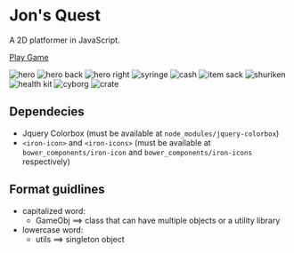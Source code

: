 Jon's Quest
===========

A 2D platformer in JavaScript.

[Play Game](http://jonw.me/games/jonsQuest)

![hero](http://jonmann20.github.io/games/common/img/player/playerDown.png) 
![hero back](http://jonmann20.github.io/games/common/img/player/playerUp.png) 
![hero right](http://jonmann20.github.io/games/common/img/player/playerRight_Run3.png)
![syringe](http://jonmann20.github.io/games/jonsQuest/img/syringe.png)
![cash](http://jonmann20.github.io/games/jonsQuest/img/cash.png)
![item sack](http://jonmann20.github.io/games/jonsQuest/img/sack.png)
![shuriken](http://jonmann20.github.io/games/jonsQuest/img/shuriken.png)
![health kit](http://jonmann20.github.io/games/jonsQuest/img/medKit.png)
![cyborg](http://jonmann20.github.io/games/jonsQuest/img/cyborgBnW.png)
![crate](http://jonmann20.github.io/games/jonsQuest/img/crate.png)

Dependecies
-----------
* Jquery Colorbox (must be available at `node_modules/jquery-colorbox`)
* `<iron-icon>` and `<iron-icons>` (must be available at `bower_components/iron-icon` and `bower_components/iron-icons` respectively)

Format guidlines
----------------
* capitalized word:
	* GameObj ==> class that can have multiple objects or a utility library
* lowercase word:
	* utils ==> singleton object
